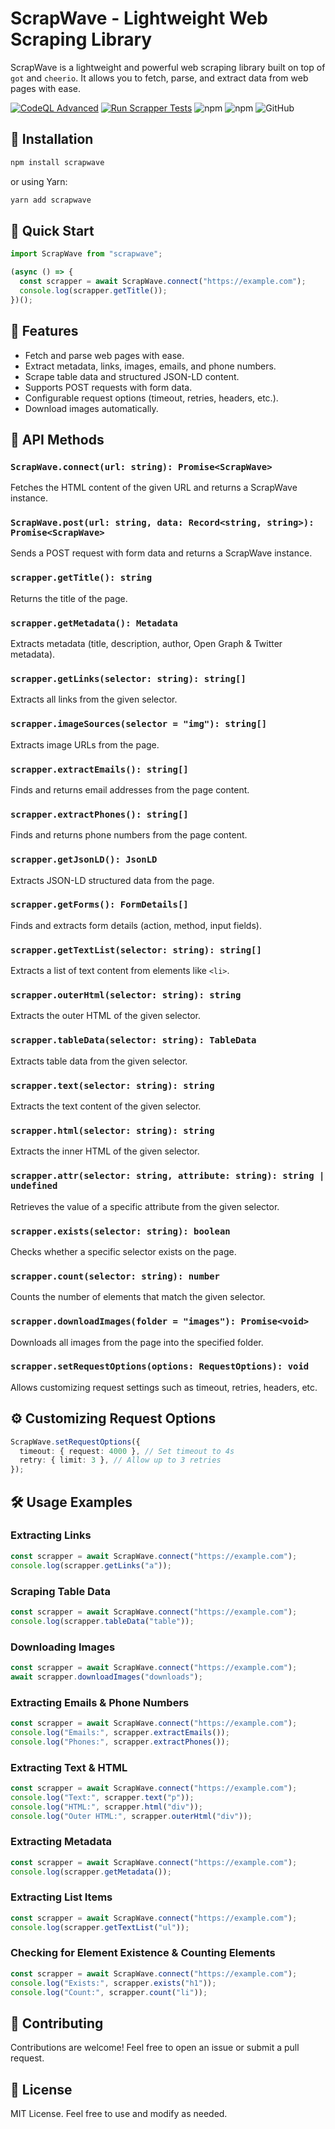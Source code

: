 # ScrapWave - Lightweight Web Scraping Library

ScrapWave is a lightweight and powerful web scraping library built on top of `got` and `cheerio`. It allows you to fetch, parse, and extract data from web pages with ease.

[![CodeQL Advanced](https://github.com/bug4you/scrapwave/actions/workflows/codeql.yml/badge.svg)](https://github.com/bug4you/scrapwave/actions/workflows/codeql.yml)
[![Run Scrapper Tests](https://github.com/bug4you/scrapwave/actions/workflows/test.yml/badge.svg)](https://github.com/bug4you/scrapwave/actions/workflows/test.yml)
![npm](https://img.shields.io/npm/v/scrapwave)
![npm](https://img.shields.io/npm/dm/scrapwave)
![GitHub](https://img.shields.io/github/license/bug4you/scrapwave)




## 🚀 Installation

```sh
npm install scrapwave
```

or using Yarn:

```sh
yarn add scrapwave
```

## 📖 Quick Start

```ts
import ScrapWave from "scrapwave";

(async () => {
  const scrapper = await ScrapWave.connect("https://example.com");
  console.log(scrapper.getTitle());
})();
```

## 🎯 Features

- Fetch and parse web pages with ease.
- Extract metadata, links, images, emails, and phone numbers.
- Scrape table data and structured JSON-LD content.
- Supports POST requests with form data.
- Configurable request options (timeout, retries, headers, etc.).
- Download images automatically.

## 📌 API Methods

### `ScrapWave.connect(url: string): Promise<ScrapWave>`
Fetches the HTML content of the given URL and returns a ScrapWave instance.

### `ScrapWave.post(url: string, data: Record<string, string>): Promise<ScrapWave>`
Sends a POST request with form data and returns a ScrapWave instance.

### `scrapper.getTitle(): string`
Returns the title of the page.

### `scrapper.getMetadata(): Metadata`
Extracts metadata (title, description, author, Open Graph & Twitter metadata).

### `scrapper.getLinks(selector: string): string[]`
Extracts all links from the given selector.

### `scrapper.imageSources(selector = "img"): string[]`
Extracts image URLs from the page.

### `scrapper.extractEmails(): string[]`
Finds and returns email addresses from the page content.

### `scrapper.extractPhones(): string[]`
Finds and returns phone numbers from the page content.

### `scrapper.getJsonLD(): JsonLD`
Extracts JSON-LD structured data from the page.

### `scrapper.getForms(): FormDetails[]`
Finds and extracts form details (action, method, input fields).

### `scrapper.getTextList(selector: string): string[]`
Extracts a list of text content from elements like `<li>`.

### `scrapper.outerHtml(selector: string): string`
Extracts the outer HTML of the given selector.

### `scrapper.tableData(selector: string): TableData`
Extracts table data from the given selector.

### `scrapper.text(selector: string): string`
Extracts the text content of the given selector.

### `scrapper.html(selector: string): string`
Extracts the inner HTML of the given selector.

### `scrapper.attr(selector: string, attribute: string): string | undefined`
Retrieves the value of a specific attribute from the given selector.

### `scrapper.exists(selector: string): boolean`
Checks whether a specific selector exists on the page.

### `scrapper.count(selector: string): number`
Counts the number of elements that match the given selector.

### `scrapper.downloadImages(folder = "images"): Promise<void>`
Downloads all images from the page into the specified folder.

### `scrapper.setRequestOptions(options: RequestOptions): void`
Allows customizing request settings such as timeout, retries, headers, etc.

## ⚙️ Customizing Request Options

```ts
ScrapWave.setRequestOptions({
  timeout: { request: 4000 }, // Set timeout to 4s
  retry: { limit: 3 }, // Allow up to 3 retries
});
```

## 🛠️ Usage Examples

### Extracting Links
```ts
const scrapper = await ScrapWave.connect("https://example.com");
console.log(scrapper.getLinks("a"));
```

### Scraping Table Data
```ts
const scrapper = await ScrapWave.connect("https://example.com");
console.log(scrapper.tableData("table"));
```

### Downloading Images
```ts
const scrapper = await ScrapWave.connect("https://example.com");
await scrapper.downloadImages("downloads");
```

### Extracting Emails & Phone Numbers
```ts
const scrapper = await ScrapWave.connect("https://example.com");
console.log("Emails:", scrapper.extractEmails());
console.log("Phones:", scrapper.extractPhones());
```

### Extracting Text & HTML
```ts
const scrapper = await ScrapWave.connect("https://example.com");
console.log("Text:", scrapper.text("p"));
console.log("HTML:", scrapper.html("div"));
console.log("Outer HTML:", scrapper.outerHtml("div"));
```

### Extracting Metadata
```ts
const scrapper = await ScrapWave.connect("https://example.com");
console.log(scrapper.getMetadata());
```

### Extracting List Items
```ts
const scrapper = await ScrapWave.connect("https://example.com");
console.log(scrapper.getTextList("ul"));
```

### Checking for Element Existence & Counting Elements
```ts
const scrapper = await ScrapWave.connect("https://example.com");
console.log("Exists:", scrapper.exists("h1"));
console.log("Count:", scrapper.count("li"));
```

## 📌 Contributing

Contributions are welcome! Feel free to open an issue or submit a pull request.

## 📜 License

MIT License. Feel free to use and modify as needed.
